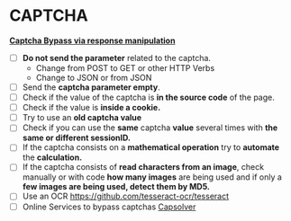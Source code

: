 # CAPTCHA

[**Captcha Bypass via response manipulation**](https://bugcrowd.com/disclosures/55b40919-2c02-402c-a2cc-7184349926d7/login-capctha-bypass)

* [ ] **Do not send the parameter** related to the captcha.
  * Change from POST to GET or other HTTP Verbs
  * Change to JSON or from JSON
* [ ] Send the **captcha parameter empty**.
* [ ] Check if the value of the captcha is **in the source code** of the page.
* [ ] Check if the value is **inside a cookie.**
* [ ] Try to use an **old captcha value**
* [ ] Check if you can use the **same** captcha **value** several times with **the same or different sessionID.**
* [ ] If the captcha consists on a **mathematical operation** try to **automate** the **calculation.**
* [ ] If the captcha consists of **read characters from an image**, check manually or with code **how many images** are being used and if only a **few images are being used, detect them by MD5.**
* [ ] Use an OCR https://github.com/tesseract-ocr/tesseract
* [ ] Online Services to bypass captchas [Capsolver](https://www.capsolver.com)
